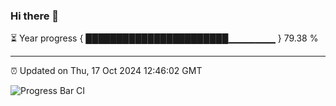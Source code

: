### Hi there 👋

⏳ Year progress { ███████████████████████▁▁▁▁▁▁▁ } 79.38 %

---

⏰ Updated on Thu, 17 Oct 2024 12:46:02 GMT

![Progress Bar CI](https://github.com/liununu/liununu/workflows/Progress%20Bar%20CI/badge.svg)
